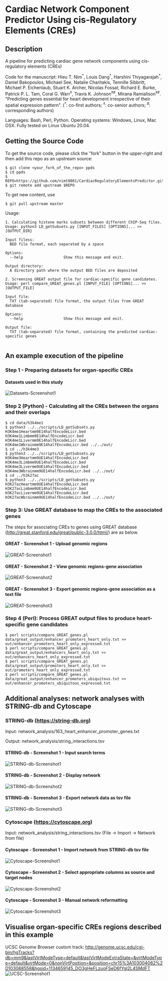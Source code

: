 # Cardiac Network Component Predictor Using cis-Regulatory Elements (CREs)
## Description
A pipeline for predicting cardiac gene network components using cis-regulatory elements (CREs)

Code for the manuscript: Hieu T. Nim<sup>\*</sup>, Louis Dang<sup>\*</sup>, Harshini Thiyagarajah<sup>\*</sup>, Daniel Bakopoulos, Michael See, Natalie Charitakis, Tennille Sibbritt, Michael P. Eichenlaub, Stuart K. Archer, Nicolas Fossat, Richard E. Burke, Patrick P. L. Tam, Coral G. Warr<sup>‡</sup>, Travis K. Johnson<sup>‡#</sup>, Mirana Ramialison<sup>‡#</sup>. "Predicting  genes essential for heart development irrespective of their spatial expression pattern". (<sup>\*</sup>: co-first authors; <sup>‡</sup>: co-senior authors; <sup>#</sup>: corresponding authors)

Languages: Bash, Perl, Python.
Operating systems: Windows, Linux, Mac OSX. 
Fully tested on Linux Ubuntu 20.04. 

## Getting the Source Code

To get the source code, please click the "fork" button in the upper-right and then add this repo as an upstream source:

````
$ git clone <your_fork_of_the_repo> ppds
$ cd ppds
$ REPO=https://github.com/nimt0001/CardiacRegulatoryElementsPredictor.git
$ git remote add upstream $REPO
````

To get new content, use 
````
$ git pull upstream master 
````

Usage:

```text
1. Calculating histone marks subsets between different ChIP-Seq files. 
Usage: python3 LD_getSubsets.py [INPUT_FILES] [OPTIONS]... >> [OUTPUT_DIR}

Input filess:
  BED file format, each separated by a space
  
Options:
  --help                  Show this message and exit.

Output directory:
  A directory path where the output BED files are deposited

2. Screening GREAT output file for cardiac-specific gene candidates. 
Usage: perl compare_GREAT_genes.pl [INPUT_FILE] [OPTIONS]... >> [OUTPUT_FILE]

Input file:
  TXT (tab-separated) file format, the output files from GREAT database
  
Options:
  --help                  Show this message and exit.

Output file:
  TXT (tab-separated) file format, containing the predicted cardiac-specific genes
  
```



## An example execution of the pipeline
### Step 1 - Preparing datasets for organ-specific CREs
#### Datasets used in this study 
![Datasets-Screenshot1](https://raw.githubusercontent.com/nimt0001/CardiacRegulatoryElementsPredictor/main/images/Datasets-Screenshot1.png)



### Step 2 (Python) - Calculating all the CREs between the organs and their overlaps

````
$ cd data/h3k4me1
$ python3 ../../scripts/LD_getSubsets.py H3K4me1Heartmm9E14halfEncodeLicr.bed H3K4me1Limbmm9E14halfEncodeLicr.bed H3K4me1Livermm9E14halfEncodeLicr.bed H3K4me1Wbrainmm9E14halfEncodeLicr.bed ../../out/
$ cd ../h3k4me3
$ python3 ../../scripts/LD_getSubsets.py H3K4me3Heartmm9UE14halfEncodeLicr.bed H3K4me3Limbmm9UE14halfEncodeLicr.bed H3K4me3Livermm9UE14halfEncodeLicr.bed H3K4me3Wbrainmm9UE14halfEncodeLicr.bed ../../out/
$ cd ../h3k27ac
$ python3 ../../scripts/LD_getSubsets.py H3K27acHeartmm9UE14halfEncodeLicr.bed H3K27acLimbmm9UE14halfEncodeLicr.bed H3K27acLivermm9UE14halfEncodeLicr.bed H3K27acWbrainmm9UE14halfEncodeLicr.bed ../../out/

````

### Step 3: Use GREAT database to map the CREs to the associated genes
The steps for associating CREs to genes using GREAT database (http://great.stanford.edu/great/public-3.0.0/html/) are as below.
#### GREAT - Screenshot 1 - Upload genomic regions
![GREAT-Screenshot1](https://raw.githubusercontent.com/nimt0001/CardiacRegulatoryElementsPredictor/main/images/GREAT-screenshot1.png)

#### GREAT - Screenshot 2 - View genomic regions-gene association
![GREAT-Screenshot2](https://raw.githubusercontent.com/nimt0001/CardiacRegulatoryElementsPredictor/main/images/GREAT-screenshot2.png)

#### GREAT - Screenshot 3 - Export genomic regions-gene association as a text file 
![GREAT-Screenshot3](https://raw.githubusercontent.com/nimt0001/CardiacRegulatoryElementsPredictor/main/images/GREAT-screenshot3.png)


### Step 4 (Perl): Process GREAT output files to produce heart-specific gene candidates
````
$ perl scripts/compare_GREAT_genes.pl data/great_output/enhancer_promoters_heart_only.txt >> out/enhancer_promoters_heart_only_expressed.txt
$ perl scripts/compare_GREAT_genes.pl data/great_output/enhancers_heart_only.txt >> out/enhancers_heart_only_expressed.txt
$ perl scripts/compare_GREAT_genes.pl data/great_output/promoters_heart_only.txt >> out/promoters_heart_only_expressed.txt
$ perl scripts/compare_GREAT_genes.pl data/great_output/enhancer_promoters_ubiquitous.txt >> out/enhancer_promoters_ubiquitous_expressed.txt

````

## Additional analyses: network analyses with STRING-db and Cytoscape 
### STRING-db (https://string-db.org)
Input: network_analysis/163_heart_enhancer_promoter_genes.txt 

Output: network_analysis/string_interactions.tsv

#### STRING-db - Screenshot 1 - Input search terms
![STRING-db-Screenshot1](https://github.com/nimt0001/CardiacRegulatoryElementsPredictor/raw/main/images/STRING-DB-Screenshot1.png)
#### STRING-db - Screenshot 2 - Display network
![STRING-db-Screenshot2](https://github.com/nimt0001/CardiacRegulatoryElementsPredictor/raw/main/images/STRING-DB-Screenshot2.png)
#### STRING-db - Screenshot 3 - Export network data as tsv file
![STRING-db-Screenshot3](https://github.com/nimt0001/CardiacRegulatoryElementsPredictor/raw/main/images/STRING-DB-Screenshot3.png)
### Cytoscape (https://cytoscape.org) 

Input: network_analysis/string_interactions.tsv (File -> Import -> Network from file)

#### Cytoscape - Screenshot 1 - Import network from STRING-db tsv file
![Cytoscape-Screenshot1](https://github.com/nimt0001/CardiacRegulatoryElementsPredictor/raw/main/images/Cytoscape-Screenshot1.png)
#### Cytoscape - Screenshot 2 - Select appropriate columns as source and target nodes
![Cytoscape-Screenshot2](https://github.com/nimt0001/CardiacRegulatoryElementsPredictor/raw/main/images/Cytoscape-Screenshot2.png)
#### Cytoscape - Screenshot 3 - Manual network reformatting
![Cytoscape-Screenshot3](https://github.com/nimt0001/CardiacRegulatoryElementsPredictor/raw/main/images/Cytoscape-Screenshot3.png)

## Visualise organ-specific CREs regions described in this example
UCSC Genome Browser custom track: http://genome.ucsc.edu/cgi-bin/hgTracks?db=mm9&lastVirtModeType=default&lastVirtModeExtraState=&virtModeType=default&virtMode=0&nonVirtPosition=&position=chr15%3A103004082%2D103088558&hgsid=1134659145_DO3gHeFLzuoFSeD6fYgl2L4SMdFT
![UCSC-Screenshot1](https://raw.githubusercontent.com/nimt0001/CardiacRegulatoryElementsPredictor/main/images/UCSC-Screenshot1.png)

